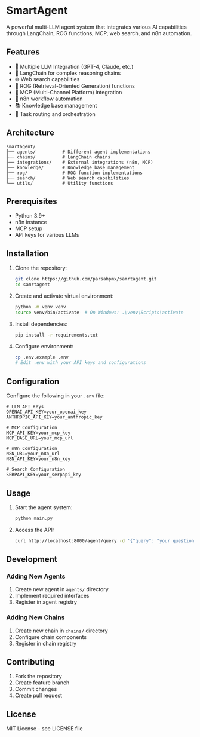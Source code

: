 # SmartAgent

A powerful multi-LLM agent system that integrates various AI capabilities through LangChain, ROG functions, MCP, web search, and n8n automation.

## Features

- 🤖 Multiple LLM Integration (GPT-4, Claude, etc.)
- 🔗 LangChain for complex reasoning chains
- 🌐 Web search capabilities
- 🔄 ROG (Retrieval-Oriented Generation) functions
- 🔌 MCP (Multi-Channel Platform) integration
- 🔧 n8n workflow automation
- 📚 Knowledge base management
- 🎯 Task routing and orchestration

## Architecture

```
smartagent/
├── agents/          # Different agent implementations
├── chains/          # LangChain chains
├── integrations/    # External integrations (n8n, MCP)
├── knowledge/       # Knowledge base management
├── rog/             # ROG function implementations
├── search/          # Web search capabilities
└── utils/           # Utility functions
```

## Prerequisites

- Python 3.9+
- n8n instance
- MCP setup
- API keys for various LLMs

## Installation

1. Clone the repository:
   ```bash
   git clone https://github.com/parsahpmx/samrtagent.git
   cd samrtagent
   ```

2. Create and activate virtual environment:
   ```bash
   python -m venv venv
   source venv/bin/activate  # On Windows: .\venv\Scripts\activate
   ```

3. Install dependencies:
   ```bash
   pip install -r requirements.txt
   ```

4. Configure environment:
   ```bash
   cp .env.example .env
   # Edit .env with your API keys and configurations
   ```

## Configuration

Configure the following in your `.env` file:

```env
# LLM API Keys
OPENAI_API_KEY=your_openai_key
ANTHROPIC_API_KEY=your_anthropic_key

# MCP Configuration
MCP_API_KEY=your_mcp_key
MCP_BASE_URL=your_mcp_url

# n8n Configuration
N8N_URL=your_n8n_url
N8N_API_KEY=your_n8n_key

# Search Configuration
SERPAPI_KEY=your_serpapi_key
```

## Usage

1. Start the agent system:
   ```bash
   python main.py
   ```

2. Access the API:
   ```bash
   curl http://localhost:8000/agent/query -d '{"query": "your question here"}'
   ```

## Development

### Adding New Agents

1. Create new agent in `agents/` directory
2. Implement required interfaces
3. Register in agent registry

### Adding New Chains

1. Create new chain in `chains/` directory
2. Configure chain components
3. Register in chain registry

## Contributing

1. Fork the repository
2. Create feature branch
3. Commit changes
4. Create pull request

## License

MIT License - see LICENSE file